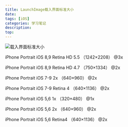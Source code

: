 ```yaml
---
title: LaunchImage载入界面标准大小
date: 
tags: [iOS]
categories: 学习笔记
description: 
top: 
---
```

![载入界面标准大小](http://upload-images.jianshu.io/upload_images/454522-0329a0b0dc2ad0ed.png?imageMogr2/auto-orient/strip%7CimageView2/2/w/1240)

iPhone Portrait iOS 8,9 Retina HD 5.5 （1242×2208） @3x

iPhone Portrait iOS 8,9 Retina HD 4.7 （750×1334） @2x

iPhone Portrait iOS 7-9 2x （640×960） @2x

iPhone Portrait iOS 7-9 Retina 4 （640×1136） @2x

iPhone Portrait iOS 5,6 1x （320×480） @1x

iPhone Portrait iOS 5,6 2x （640×960） @2x

iPhone Portrait iOS 5,6 Retina4 （640×1136） @2x